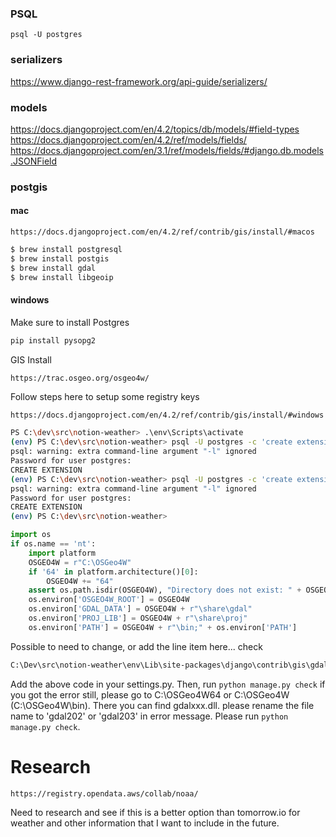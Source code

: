 ### PSQL

```
psql -U postgres
```


### serializers

https://www.django-rest-framework.org/api-guide/serializers/

### models

https://docs.djangoproject.com/en/4.2/topics/db/models/#field-types
https://docs.djangoproject.com/en/4.2/ref/models/fields/
https://docs.djangoproject.com/en/3.1/ref/models/fields/#django.db.models.JSONField

### postgis

#### mac

```
https://docs.djangoproject.com/en/4.2/ref/contrib/gis/install/#macos
```

```sh
$ brew install postgresql
$ brew install postgis
$ brew install gdal
$ brew install libgeoip
```

#### windows

Make sure to install Postgres
```sh
pip install pysopg2
```

GIS Install
```sh
https://trac.osgeo.org/osgeo4w/
```

Follow steps here to setup some registry keys
```
https://docs.djangoproject.com/en/4.2/ref/contrib/gis/install/#windows
```

```sh
PS C:\dev\src\notion-weather> .\env\Scripts\activate
(env) PS C:\dev\src\notion-weather> psql -U postgres -c 'create extension postgis' notion-weather -l
psql: warning: extra command-line argument "-l" ignored
Password for user postgres:
CREATE EXTENSION
(env) PS C:\dev\src\notion-weather> psql -U postgres -c 'create extension postgis_topology' notion-weather -l
psql: warning: extra command-line argument "-l" ignored
Password for user postgres:
CREATE EXTENSION
(env) PS C:\dev\src\notion-weather>
```

```py
import os
if os.name == 'nt':
    import platform
    OSGEO4W = r"C:\OSGeo4W"
    if '64' in platform.architecture()[0]:
        OSGEO4W += "64"
    assert os.path.isdir(OSGEO4W), "Directory does not exist: " + OSGEO4W
    os.environ['OSGEO4W_ROOT'] = OSGEO4W
    os.environ['GDAL_DATA'] = OSGEO4W + r"\share\gdal"
    os.environ['PROJ_LIB'] = OSGEO4W + r"\share\proj"
    os.environ['PATH'] = OSGEO4W + r"\bin;" + os.environ['PATH']
```
Possible to need to change, or add the line item here... check 

```sh
C:\Dev\src\notion-weather\env\Lib\site-packages\django\contrib\gis\gdal\libgdal.py
```

Add the above code in your settings.py. Then, run `python manage.py check` if you got the error still, please go to C:\OSGeo4W64 or C:\OSGeo4W (C:\OSGeo4W\bin). There you can find gdalxxx.dll. please rename the file name to 'gdal202' or 'gdal203' in error message. Please run `python manage.py check`.

# Research

```text
https://registry.opendata.aws/collab/noaa/
```

Need to research and see if this is a better option than tomorrow.io for weather and other information that I want to include in the future.